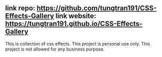 link repo: https://github.com/tungtran191/CSS-Effects-Gallery
link website: https://tungtran191.github.io/CSS-Effects-Gallery
------
This is collection of css effects.
This project is personal use only.
This project is not allowed for any business purpose.
